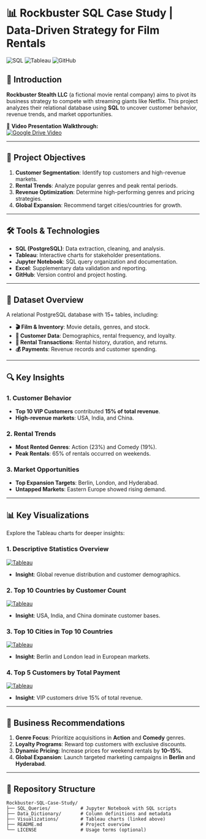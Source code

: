 # 📊 Rockbuster SQL Case Study | Data-Driven Strategy for Film Rentals

![SQL](https://img.shields.io/badge/SQL-4479A1?style=for-the-badge&logo=postgresql&logoColor=white) ![Tableau](https://img.shields.io/badge/Tableau-E97627?style=for-the-badge&logo=Tableau&logoColor=white) ![GitHub](https://img.shields.io/badge/GitHub-181717?style=for-the-badge&logo=GitHub&logoColor=white)

## 🌟 **Introduction**  
**Rockbuster Stealth LLC** (a fictional movie rental company) aims to pivot its business strategy to compete with streaming giants like Netflix. This project analyzes their relational database using **SQL** to uncover customer behavior, revenue trends, and market opportunities.  

🔗 **Video Presentation Walkthrough:**  
[![Google Drive Video](https://img.shields.io/badge/Video_Presentation-Watch_Here-4285F4)](https://drive.google.com/file/d/1l2hhTfqy13cO6esnYlpCElx6qmo4cf7B/view?usp=sharing)  

---

## 🎯 **Project Objectives**  
1. **Customer Segmentation**: Identify top customers and high-revenue markets.  
2. **Rental Trends**: Analyze popular genres and peak rental periods.  
3. **Revenue Optimization**: Determine high-performing genres and pricing strategies.  
4. **Global Expansion**: Recommend target cities/countries for growth.  

---

## 🛠️ **Tools & Technologies**  
- **SQL (PostgreSQL)**: Data extraction, cleaning, and analysis.  
- **Tableau**: Interactive charts for stakeholder presentations.  
- **Jupyter Notebook**: SQL query organization and documentation.  
- **Excel**: Supplementary data validation and reporting.  
- **GitHub**: Version control and project hosting.  

---

## 📂 **Dataset Overview**  
A relational PostgreSQL database with 15+ tables, including:  
- **🎬 Film & Inventory**: Movie details, genres, and stock.  
- **👥 Customer Data**: Demographics, rental frequency, and loyalty.  
- **🔄 Rental Transactions**: Rental history, duration, and returns.  
- **💰 Payments**: Revenue records and customer spending.  

---

## 🔍 **Key Insights**  
### **1. Customer Behavior**  
- **Top 10 VIP Customers** contributed **15% of total revenue**.  
- **High-revenue markets**: USA, India, and China.  

### **2. Rental Trends**  
- **Most Rented Genres**: Action (23%) and Comedy (19%).  
- **Peak Rentals**: 65% of rentals occurred on weekends.  

### **3. Market Opportunities**  
- **Top Expansion Targets**: Berlin, London, and Hyderabad.  
- **Untapped Markets**: Eastern Europe showed rising demand.  

---

## 📊 **Key Visualizations**  
Explore the Tableau charts for deeper insights:  

### 1. **Descriptive Statistics Overview**  
[![Tableau](https://img.shields.io/badge/View_Chart-E97627)](https://public.tableau.com/views/CF_SQL_Session_Rockbuster_Stealth_LLC_Chapter_10_Visualization1_DescriptiveStatisticsTask3_6Step2/Sheet1?:language=en-US&:sid=&:redirect=auth&:display_count=n&:origin=viz_share_link)  
- **Insight**: Global revenue distribution and customer demographics.  

### 2. **Top 10 Countries by Customer Count**  
[![Tableau](https://img.shields.io/badge/View_Bubble_Chart-E97627)](https://public.tableau.com/views/CF_SQL_Session_Chapter_10_Top10CountriesbyCustomerNumbersTask3_7Step1/BubbleChart?:language=en-US&:sid=&:redirect=auth&:display_count=n&:origin=viz_share_link)  
- **Insight**: USA, India, and China dominate customer bases.  

### 3. **Top 10 Cities in Top 10 Countries**  
[![Tableau](https://img.shields.io/badge/View_City_Analysis-E97627)](https://public.tableau.com/views/CF_SQL_Session_Chapter_10_Visualization3_Top10CitiesWithintheTop10CountriesTask3_7Step2/Top10CitiesWithintheTop10CountriesbyCustomerCount?:language=en-US&:sid=&:redirect=auth&:display_count=n&:origin=viz_share_link)  
- **Insight**: Berlin and London lead in European markets.  

### 4. **Top 5 Customers by Total Payment**  
[![Tableau](https://img.shields.io/badge/View_VIP_Customers-E97627)](https://public.tableau.com/views/CF_SQL_Session_Chapter_10_Top5CustomersByTotalAmountPaidTask3_7Step3/Top5CustomersbyTotalAmountPaid?:language=en-US&:sid=&:redirect=auth&:display_count=n&:origin=viz_share_link)  
- **Insight**: VIP customers drive 15% of total revenue.  

---

## 🚀 **Business Recommendations**  
1. **Genre Focus**: Prioritize acquisitions in **Action** and **Comedy** genres.  
2. **Loyalty Programs**: Reward top customers with exclusive discounts.  
3. **Dynamic Pricing**: Increase prices for weekend rentals by **10–15%**.  
4. **Global Expansion**: Launch targeted marketing campaigns in **Berlin** and **Hyderabad**.  

---

## 📂 **Repository Structure**  
```plaintext
Rockbuster-SQL-Case-Study/  
├── SQL_Queries/           # Jupyter Notebook with SQL scripts  
├── Data_Dictionary/       # Column definitions and metadata  
├── Visualizations/        # Tableau charts (linked above)  
├── README.md              # Project overview  
└── LICENSE                # Usage terms (optional)  
